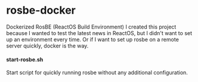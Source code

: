 # rosbe-docker
Dockerized RosBE (ReactOS Build Environment)
I created this project because I wanted to test the latest news in ReactOS, but I didn't want to set up an environment every time.
Or if I want to set up rosbe on a remote server quickly, docker is the way.

#### start-rosbe.sh
Start script for quickly running rosbe without any additional configuration.
